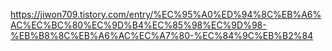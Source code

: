 https://jiwon709.tistory.com/entry/%EC%95%A0%ED%94%8C%EB%A6%AC%EC%BC%80%EC%9D%B4%EC%85%98%EC%9D%98-%EB%B8%8C%EB%A6%AC%EC%A7%80-%EC%84%9C%EB%B2%84
